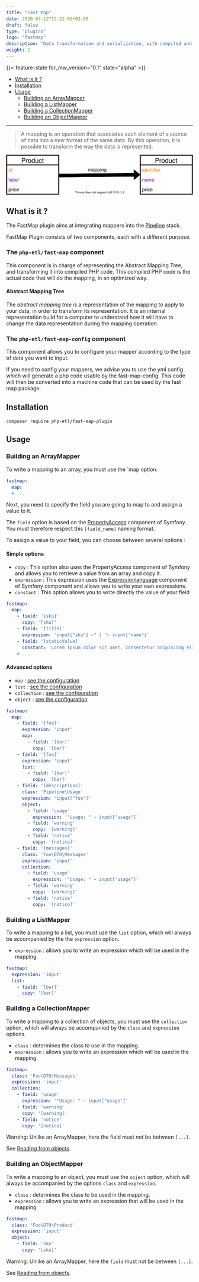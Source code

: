 ```yaml
---
title: "Fast Map"
date: 2020-07-12T15:21:02+02:00
draft: false
type: "plugins"
logo: "fastmap"
description: "Data transformation and serialization, with compiled and static mappers"
weight: 2
---
```


{{< feature-state for_mw_version="0.1" state="alpha" >}}

- [What is it ?](#what-is-it-)
- [Installation](#installation)
- [Usage](#usage)
  - [Building an ArrayMapper](#building-an-arraymapper)
  - [Building a ListMapper](#building-a-listmapper)
  - [Building a CollectionMapper](#building-a-collectionmapper)
  - [Building an ObjectMapper](#building-an-objectmapper)
  
---

> A mapping is an operation that associates each element of a source of data into
> a new format of the same data. By this operation, it is possible to transform
> the way the data is represented.


![Fastmap schema](fastmap.svg)

## What is it ?

The FastMap plugin aims at integrating mappers into the [Pipeline](https://github.com/php-etl/pipeline) stack.

FastMap Plugin consists of two components, each with a different purpose.

### The `php-etl/fast-map` component

This component is in charge of representing the Abstract Mapping Tree, and transforming
it into compiled PHP code. This compiled PHP code is the actual code that will do the
mapping, in an optimized way.

#### Abstract Mapping Tree

The _abstract mapping tree_ is a representation of the mapping to apply to your
data, in order to transform its representation. It is an internal representation
build for a computer to understand how it will have to change the data representation
during the mapping operation.

### The `php-etl/fast-map-config` component
This component allows you to configure your mapper according to the type of data you want to input.

If you need to config your mappers, we advise you to use the yml config which will generate a php code usable by the fast-map-config.
This code will then be converted into a machine code that can be used by the fast map package.

## Installation

```shell
composer require php-etl/fast-map-plugin
```

## Usage

### Building an ArrayMapper

To write a mapping to an array, you must use the `map option.

```yaml
fastmap:
  map:
  # ...
```

Next, you need to specify the field you are going to map to and assign a value to it.

The `field` option is based on the [PropertyAccess](https://symfony.com/doc/current/components/property_access.html)
component of Symfony. You must therefore respect this `[field_name]` naming format.

To assign a value to your field, you can choose between several options :

#### Simple options

- `copy` : This option also uses the PropertyAccess component of Symfony and allows you to retrieve a value from an array 
  and copy it.
- `expression` : This expression uses the [Expressionlanguage](https://symfony.com/doc/current/components/expression_language.html) component of Symfony
  component and allows you to write your own expressions.
- `constant` : This option allows you to write directly the value of your field

```yaml
fastmap:
  map:
    - field: '[sku]'
      copy: '[sku]'
    - field: '[title]'
      expression: 'input["sku"] ~" | "~ input["name"]'
    - field: '[staticValue]'
      constant: 'Lorem ipsum dolor sit amet, consectetur adipiscing elit. Curabitur mollis efficitur justo, id facilisis elit venenatis et.'
    # ...
```

#### Advanced options

- `map` : [see the configuration](#building-an-arraymapper)
- `list` : [see the configuration](#building-a-listmapper)
- `collection` : [see the configuration](#building-a-collectionmapper)
- `object` : [see the configuration](#building-an-objectmapper)

```yaml
fastmap: 
  map: 
    - field: '[foo]'
      expression: 'input'
      map:
        - field: '[bar]'
          copy: '[bar]'
    - field: '[foo]'
      expression: 'input'
      list:
        - field: '[bar]'
          copy: '[bar]'
    - field: '[descriptions]'
      class: 'Pipeline\Usage'
      expression: 'input["foo"]'
      object:
        - field: 'usage'
          expression: '"Usage: " ~ input["usage"]'
        - field: 'warning'
          copy: '[warning]'
        - field: 'notice'
          copy: '[notice]'
    - field: '[messages]'
      class: 'Foo\DTO\Messages'
      expression: 'input'
      collection:
        - field: 'usage'
          expression: '"Usage: " ~ input["usage"]'
        - field: 'warning'
          copy: '[warning]'
        - field: 'notice'
          copy: '[notice]'
```

### Building a ListMapper

To write a mapping to a list, you must use the `list` option, which will always be accompanied by the
the `expression` option.

- `expression` : allows you to write an expression which will be used in the mapping.

```yaml
fastmap:
  expression: 'input'
  list:
    - field: '[bar]'
      copy: '[bar]'
```

### Building a CollectionMapper

To write a mapping to a collection of objects, you must use the `collection` option, which will always be accompanied 
by the `class` and `expression` options.

- `class` : determines the class to use in the mapping.
- `expression` : allows you to write an expression which will be used in the mapping.

```yaml
fastmap:
  class: 'Foo\DTO\Messages'
  expression: 'input'
  collection:
    - field: 'usage'
      expression: '"Usage: " ~ input["usage"]'
    - field: 'warning'
      copy: '[warning]'
    - field: 'notice'
      copy: '[notice]'
```

Warning: Unlike an ArrayMapper, here the field must not be between `[...]`.

See [Reading from objects](https://symfony.com/doc/current/components/property_access.html#reading-from-objects).

### Building an ObjectMapper

To write a mapping to an object, you must use the `object` option, which will always be accompanied by the
options `class` and `expression`.

- `class` : determines the class to be used in the mapping.
- `expression` : allows you to write an expression that will be used in the mapping.

```yaml
fastmap:
  class: 'Foo\DTO\Product'
  expression: 'input'
  object:
    - field: 'sku'
      copy: '[sku]'
```

Warning: Unlike an ArrayMapper, here the `field` must not be between `[...]`. 

See [Reading from objects](https://symfony.com/doc/current/components/property_access.html#reading-from-objects).
